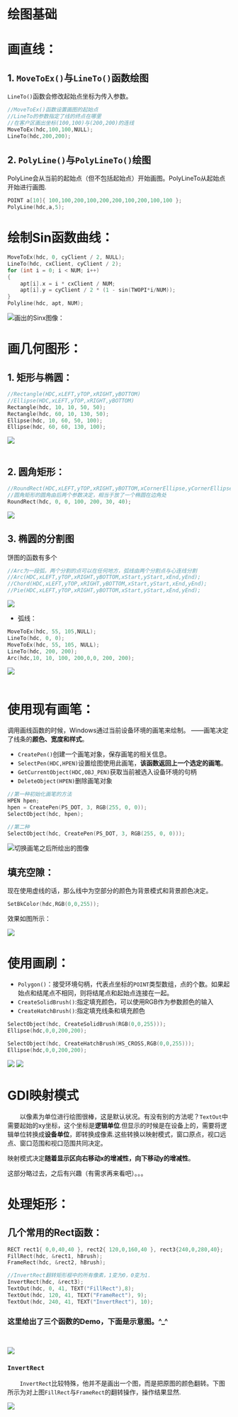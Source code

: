 # 绘图基础

# 画直线：

## 1. `MoveToEx()`与`LineTo()`函数绘图
`LineTo()`函数会修改起始点坐标为传入参数。

```cpp
//MoveToEx()函数设置画图的起始点
//LineTo的参数指定了线的终点在哪里
//在客户区画出坐标(100,100)与(200,200)的连线
MoveToEx(hdc,100,100,NULL);
LineTo(hdc,200,200);
```

## 2. `PolyLine()`与`PolyLineTo()`绘图
PolyLine会从当前的起始点（但不包括起始点）开始画图。PolyLineTo从起始点开始进行画图.

```cpp
POINT a[10]{ 100,100,200,100,200,200,100,200,100,100 };
PolyLine(hdc,a,5);
```

# 绘制Sin函数曲线：

```cpp
MoveToEx(hdc, 0, cyClient / 2, NULL);
LineTo(hdc, cxClient, cyClient / 2);
for (int i = 0; i < NUM; i++)
{
    apt[i].x = i * cxClient / NUM;
    apt[i].y = cyClient / 2 * (1 - sin(TWOPI*i/NUM));
}
Polyline(hdc, apt, NUM);
```
![画出的Sinx图像：](Images/sinx.png)


# 画几何图形：

## 1. 矩形与椭圆：

```cpp
//Rectangle(HDC,xLEFT,yTOP,xRIGHT,yBOTTOM)
//Ellipse(HDC,xLEFT,yTOP,xRIGHT,yBOTTOM)
Rectangle(hdc, 10, 10, 50, 50);
Rectangle(hdc, 60, 10, 130, 50);
Ellipse(hdc, 10, 60, 50, 100);
Ellipse(hdc, 60, 60, 130, 100);
```

![](Images/Rec_ellipse.png)   
&ensp;


## 2. 圆角矩形：

```cpp
//RoundRect(HDC,xLEFT,yTOP,xRIGHT,yBOTTOM,xCornerEllipse,yCornerEllipse);
//圆角矩形的圆角由后两个参数决定，相当于放了一个椭圆在边角处
RoundRect(hdc, 0, 0, 100, 200, 30, 40);
```

![](Images/RoundRect.png)

## 3. 椭圆的分割图

饼图的函数有多个

```cpp
//Arc为一段弧，两个分割的点可以在任何地方，弧线由两个分割点与心连线分割
//Arc(HDC,xLEFT,yTOP,xRIGHT,yBOTTOM,xStart,yStart,xEnd,yEnd);
//Chord(HDC,xLEFT,yTOP,xRIGHT,yBOTTOM,xStart,yStart,xEnd,yEnd);
//Pie(HDC,xLEFT,yTOP,xRIGHT,yBOTTOM,xStart,yStart,xEnd,yEnd);

```
![](Images/Piegraph.png)


- 弧线：

```cpp
MoveToEx(hdc, 55, 105,NULL);
LineTo(hdc, 0, 0);
MoveToEx(hdc, 55, 105, NULL);
LineTo(hdc, 200, 200);
Arc(hdc,10, 10, 100, 200,0,0, 200, 200);
```

![](Images/Arc.png)  
&emsp;  

# 使用现有画笔： 

调用画线函数的时候，Windows通过当前设备环境的画笔来绘制。
——画笔决定了线条的**颜色、宽度和样式**。  

- `CreatePen()`创建一个画笔对象，保存画笔的相关信息。    
- `SelectPen(HDC,HPEN)`设置绘图使用此画笔，**该函数返回上一个选定的画笔**。
- `GetCurrentObject(HDC,OBJ_PEN)`获取当前被选入设备环境的句柄
- `DeleteObject(HPEN)`删除画笔对象
  
```cpp
//第一种初始化画笔的方法
HPEN hpen;
hpen = CreatePen(PS_DOT, 3, RGB(255, 0, 0));
SelectObject(hdc, hpen);

//第二种
SelectObject(hdc, CreatePen(PS_DOT, 3, RGB(255, 0, 0)));
```


![切换画笔之后所绘出的图像](Images/dot.png)

## 填充空隙：

现在使用虚线的话，那么线中为空部分的颜色为背景模式和背景颜色决定。

```cpp
SetBkColor(hdc,RGB(0,0,255));
```

效果如图所示：  

![](Images/setbkcolor.png)

 
# 使用画刷： 

- `Polygon()`：接受环境句柄，代表点坐标的`POINT`类型数组，点的个数。如果起始点和结尾点不相同，则将结尾点和起始点连接在一起。
- `CreateSolidBrush()`:指定填充颜色，可以使用RGB作为参数颜色的输入
- `CreateHatchBrush()`:指定填充线条和填充颜色  

```cpp
SelectObject(hdc, CreateSolidBrush(RGB(0,0,255)));
Ellipse(hdc,0,0,200,200);

SelectObject(hdc, CreateHatchBrush(HS_CROSS,RGB(0,0,255)));
Ellipse(hdc,0,0,200,200);
```

![](Images/solidbrush.png) 
![](Images/Hatchbrush.png)


# GDI映射模式   
&emsp;&emsp;以像素为单位进行绘图很棒，这是默认状况。有没有别的方法呢？`TextOut`中需要起始的xy坐标，这个坐标是**逻辑单位**.但显示的时候是在设备上的，需要将逻辑单位转换成**设备单位**，即转换成像素.这些转换以映射模式，窗口原点，视口远点、窗口范围和视口范围共同决定。  

映射模式决定**随着显示区向右移动x的增减性，向下移动y的增减性**。

这部分略过去，之后有兴趣（有需求再来看吧）。。。


# 处理矩形： 

## 几个常用的Rect函数：
```cpp
RECT rect1{ 0,0,40,40 }, rect2{ 120,0,160,40 }, rect3{240,0,280,40};
FillRect(hdc, &rect1, hBrush);
FrameRect(hdc, &rect2, hBrush);

//InvertRect翻转矩形框中的所有像素，1变为0，0变为1.
InvertRect(hdc, &rect3);
TextOut(hdc, 0, 41, TEXT("FillRect"),8);
TextOut(hdc, 120, 41, TEXT("FrameRect"), 9);
TextOut(hdc, 240, 41, TEXT("InvertRect"), 10);
```
### 这里给出了三个函数的Demo，下面是示意图。^_^  

&nbsp;

![](Images/graphoper.png)   

### `InvertRect`
&emsp;&emsp;`InvertRect`比较特殊，他并不是画出一个图，而是把原图的颜色翻转。下图所示为对上图`FillRect`与`FrameRect`的翻转操作，操作结果显然.  

![](Images/InvertRect.png)  

